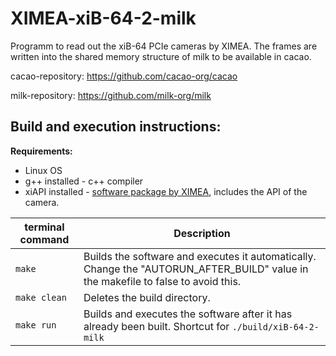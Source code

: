 # XIMEA-xiB-64-2-milk

Programm to read out the xiB-64 PCIe cameras by XIMEA. The frames are written into the shared memory structure of milk to be available in cacao.

cacao-repository:
https://github.com/cacao-org/cacao

milk-repository:
https://github.com/milk-org/milk

## Build and execution instructions:
**Requirements:**
- Linux OS
- g++ installed - c++ compiler
- xiAPI installed -
 [software package by XIMEA](https://www.ximea.com/support/wiki/apis/xiAPI), includes the API of the camera.

| terminal command | Description |
| ------ | ------ |
| `make` | Builds the software and executes it automatically. Change the "AUTORUN_AFTER_BUILD" value in the makefile to false to avoid this. |
| `make clean` | Deletes the build directory. |
| `make run` | Builds and executes the software after it has already been built. Shortcut for `./build/xiB-64-2-milk` |
